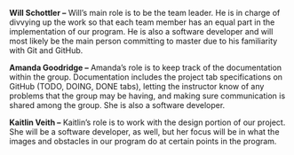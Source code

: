 **Will Schottler –** Will’s main role is to be the team leader. He is in charge of divvying up the work so that each team member has an equal part in the implementation of our program. He is also a software developer and will most likely be the main person committing to master due to his familiarity with Git and GitHub. 

**Amanda Goodridge –** Amanda’s role is to keep track of the documentation within the group. Documentation includes the project tab specifications on GitHub (TODO, DOING, DONE tabs), letting the instructor know of any problems that the group may be having, and making sure communication is shared among the group. She is also a software developer.

**Kaitlin Veith –** Kaitlin’s role is to work with the design portion of our project. She will be a software developer, as well, but her focus will be in what the images and obstacles in our program do at certain points in the program.